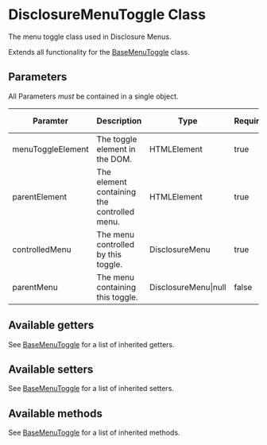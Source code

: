 # DisclosureMenuToggle Class

The menu toggle class used in Disclosure Menus.

Extends all functionality for the [BaseMenuToggle](baseMenuToggle.md) class.

## Parameters

All Parameters _must_ be contained in a single object.

| Paramter | Description | Type | Required | Default Value |
| --- | --- | --- | --- | --- |
| menuToggleElement | The toggle element in the DOM. | HTMLElement | true | `undefined` |
| parentElement | The element containing the controlled menu. | HTMLElement | true | `undefined` |
| controlledMenu | The menu controlled by this toggle. | DisclosureMenu | true | `undefined` |
| parentMenu | The menu containing this toggle. | DisclosureMenu\|null | false | `null` |

## Available getters

See [BaseMenuToggle](baseMenuToggle.md#available-getters) for a list of inherited getters.

## Available setters

See [BaseMenuToggle](baseMenuToggle.md#available-setters) for a list of inherited setters.

## Available methods

See [BaseMenuToggle](baseMenuToggle.md#available-methods) for a list of inherited methods.
